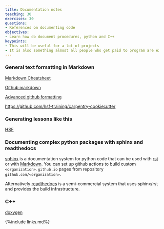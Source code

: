 ```yaml
---
title: Documentation notes
teaching: 30
exercises: 30
questions:
- References on documenting code
objectives:
- Learn how do document procedures, python and C++
keypoints:
- This will be useful for a lot of projects
- It is also something almost all people who get paid to program are expected to know well
---
```


### General text formatting in Markdown

[Markdown Cheatsheet][Markdown Cheatsheet]

[Github markdown][Github markdown]

[Advanced github formatting][Advanced github formatting]

https://github.com/hsf-training/carpentry-cookiecutter

### Generating lessons like this

[HSF][HSF carpentry]

### Documenting complex python packages with sphinx and readthedocs

[sphinx][sphinx] is a documentation system for python code that can be used with [rst][rst] or with [Markdown][Markdown Cheatsheet]. You can set up github actions to build custom `<organization>.github.io` pages from repository `github.com/<organization>`.

Alternatively [readthedocs][readthedocs] is a semi-commercial system that uses sphinx/rst and provides the build infrastructure.

### C++

[doxygen][doxygen]

{%include links.md%}

[Markdown Guide]: https://www.markdownguide.org/

[Markdown Cheatsheet]: https://www.markdownguide.org/cheat-sheet/

[Github markdown]: https://docs.github.com/en/get-started/writing-on-github/getting-started-with-writing-and-formatting-on-github/

[Github markdown spec]: https://github.github.com/gfm/

[Advanced github formatting]: https://docs.github.com/en/get-started/writing-on-github/working-with-advanced-formatting/

[sphinx]: https://www.sphinx-doc.org/en/master/usage/index.html

[rst]: https://docutils.sourceforge.io/rst.html

[readthedocs]: https://about.readthedocs.com/?ref=readthedocs.com

[doxygen]: https://www.doxygen.nl

[HSF carpentry]: https://github.com/hsf-training/carpentry-cookiecutter
